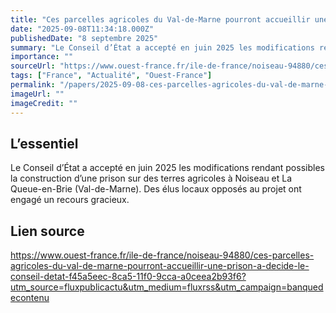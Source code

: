 ```yaml
---
title: "Ces parcelles agricoles du Val-de-Marne pourront accueillir une prison, a décidé le Conseil d’État"
date: "2025-09-08T11:34:18.000Z"
publishedDate: "8 septembre 2025"
summary: "Le Conseil d’État a accepté en juin 2025 les modifications rendant possibles la construction d’une prison sur des terres agricoles à Noiseau et La Queue-en-Brie (Val-de-Marne). Des élus locaux opposés au projet ont engagé un recours gracieux."
importance: ""
sourceUrl: "https://www.ouest-france.fr/ile-de-france/noiseau-94880/ces-parcelles-agricoles-du-val-de-marne-pourront-accueillir-une-prison-a-decide-le-conseil-detat-f45a5eec-8ca5-11f0-9cca-a0ceea2b93f6?utm_source=fluxpublicactu&utm_medium=fluxrss&utm_campaign=banquedecontenu"
tags: ["France", "Actualité", "Ouest-France"]
permalink: "/papers/2025-09-08-ces-parcelles-agricoles-du-val-de-marne-pourront-accueillir-une-prison-a-decide-le-conseil-detat"
imageUrl: ""
imageCredit: ""
---
```


## L’essentiel

Le Conseil d’État a accepté en juin 2025 les modifications rendant possibles la construction d’une prison sur des terres agricoles à Noiseau et La Queue-en-Brie (Val-de-Marne). Des élus locaux opposés au projet ont engagé un recours gracieux.

## Lien source

https://www.ouest-france.fr/ile-de-france/noiseau-94880/ces-parcelles-agricoles-du-val-de-marne-pourront-accueillir-une-prison-a-decide-le-conseil-detat-f45a5eec-8ca5-11f0-9cca-a0ceea2b93f6?utm_source=fluxpublicactu&utm_medium=fluxrss&utm_campaign=banquedecontenu
